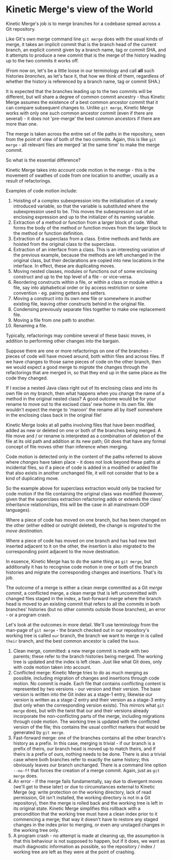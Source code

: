 # Kinetic Merge's view of the World #

Kinetic Merge's job is to merge branches for a codebase spread across a Git repository.

Like Git's own merge command line `git merge` does with the usual kinds of merge, it takes an implicit commit that is
the branch head of the current branch, an explicit commit given by a branch name, tag or commit SHA, and it attempts to
produce a new commit that is the merge of the history leading up to the two commits it works off.

(From now on, let's be a little loose in our terminology and call **all** such histories *branches*, as let's face it,
that how we think of them, regardless of whether the history is referenced by a branch name, tag or commit SHA.)

It is expected that the branches leading up to the two commits will be different, but will share a degree of common
commit ancestry - thus Kinetic Merge assumes the existence of a best common ancestor commit that it can compare
subsequent changes to. Unlike `git merge`, Kinetic Merge works with only one such common ancestor commit (even if there
are several) - it does not 'pre-merge' the best common ancestors if there are more than one.

The merge is taken across the entire set of file paths in the repository, seen from the point of view of both of the two
commits. Again, this is like `git merge` - all relevant files are merged 'at the same time' to make the merge commit.

So what is the essential difference?

Kinetic Merge takes into account code motion in the merge - this is the movement of swathes of code from one location to
another, usually as a result of refactorings.

Examples of code motion include:

1. Hoisting of a complex subexpression into the initialisation of a newly introduced variable, so that the variable is
   substituted where the subexpression used to be. This moves the subexpression out of an enclosing expression and up to
   the initializer of its naming variable.
2. Extraction of a method or function from a larger block of code. What forms the body of the method or function moves
   from the larger block to the method or function definition.
3. Extraction of a superclass from a class. Entire methods and fields are hoisted from the original class to the
   superclass.
4. Extraction of an interface from a class. This is an interesting variation of the previous example, because the
   methods are left unchanged in the original class, but their declarations are copied into new locations in the
   interface. In effect, these are duplicating moves.
5. Moving nested classes, modules or functions out of some enclosing construct and up to the top level of a file - or
   vice-versa.
6. Reordering constructs within a file, or within a class or module within a file, say into alphabetical order or by
   access restriction or some convention - eg. pairing getters and setters.
7. Moving a construct into its own new file or somewhere in another existing file, leaving other constructs behind in
   the original file.
8. Condensing previously separate files together to make one replacement file.
9. Moving a file from one path to another.
10. Renaming a file.

Typically, refactorings may combine several of these basic moves, in addition to performing other changes into the
bargain.

Suppose there are one or more refactorings on one of the branches - pieces of code will have moved around, both within
files and across files. If we have changes to those same pieces of code on the other branch, then we would expect a good
merge to *migrate* the changes through the refactorings that are merged in, so that they end up in the same place as the
code they changed.

If I excise a nested Java class right out of its enclosing class and into its own file on my branch, then what happens
when you change the name of a method in the original nested class? A good outcome would be for your rename to move out
to the excised class' new home in its own file. We wouldn't expect the merge to 'maroon' the rename all by itself
somewhere in the enclosing class back in the original file!

Kinetic Merge looks at all paths involving files that have been modified, added as new or deleted on one or both of the
branches being merged. A file move and / or rename is interpreted as a combination of deletion of the file at its old
path and addition at its new path; Git does that have any formal concept of file moves other than inference when
merging.

Code motion is detected only in the content of the paths referred to above where *changes* have taken place - it does
not look beyond these paths at incidental files, so if a piece of code is added in a modified or added file that also
exists in another unchanged file, it will not consider that to be a kind of duplicating move.

So the example above for superclass extraction would only be tracked for code motion if the file containing the original
class was modified (however, given that the superclass extraction refactoring adds or extends the class' inheritance
relationships, this will be the case in all mainstream OOP languages).

Where a piece of code has moved on one branch, but has been changed on the other (either edited or outright deleted),
the change is *migrated* to the *move destination*.

Where a piece of code has moved on one branch and has had new text inserted adjacent to it on the other, the insertion
is also migrated to the corresponding point adjacent to the move destination.

In essence, Kinetic Merge has to do the same thing as `git merge`, but additionally it has to recognise code
motion in one or both of the branch histories and migrate the corresponding changes and insertions. That's its job.

The outcome of a merge is either a clean merge committed as a Git *merge commit*, a conflicted merge, a clean
merge that is left uncommitted with changed files staged in the index, a fast-forward merge where the branch head is
moved to an existing commit that refers to all the commits in both branches' histories (but no other commits outside
those branches), an error - or a program crash.

Let's look at the outcomes in more detail. We'll use terminology from the man-page of `git merge` - the branch checked
out in our repository's working tree is called `our` branch, the branch we want to merge in is called `their` branch,
and the best common ancestor is called the `base`.

1. Clean merge, committed: a new merge commit is made with two parents; these refer to the branch histories being
   merged. The working tree is updated and the index is left clean. Just like what Git does, only with code motion taken
   into account.
2. Conflicted merge: Kinetic Merge tries to do as much merging as possible, including migration of changes and
   insertions through code motion. No commit is made. Each file that contains conflicting content is represented by two
   versions - our version and their version. The base version is written into the Git index as a stage-1 entry, likewise
   our version is written as a stage-2 entry and their version as a stage-3 entry (but only when the corresponding
   version exists). This mirrors what `git merge` does, but with the twist that our and their versions already
   incorporate the non-conflicting parts of the merge, including migrations through code motion. The working tree is
   updated with the conflicted version of the file; this contains the usual conflict markers that would be generated
   by `git merge`.
3. Fast-forward merge: one of the branches contains all the other branch's history as a prefix. In this case, merging is
   trivial - if our branch is a prefix of theirs, our branch head is moved up to match theirs, and if theirs is a prefix
   of ours, nothing needs to be done. There is also a trivial case where both branches refer to exactly the same
   history; this obviously leaves our branch unchanged. There is a command line option `--no-ff` that forces the
   creation of a merge commit. Again, just as `git merge` does.
4. An error - if the merge fails fundamentally, say due to divergent moves (we'll get to these later) or due to
   circumstances external to Kinetic Merge (eg: write protection on the working directory, lack of read permission, Git
   isn't installed, the working directory is not in a Git repository), then the merge is rolled back and the working
   tree is left in its original state. Kinetic Merge simplifies this rollback with a precondition that the working tree
   must have a clean index prior to it commencing a merge; that way it doesn't have to restore any staged changes in the
   index prior to merging, or even any unstaged changes in the working tree only.
5. A program crash - no attempt is made at cleaning up, the assumption is that this behaviour is not supposed to happen,
   but if it does, we want as much diagnostic information as possible, so the repository / index / working tree are left
   as they were at the point of crashing.

